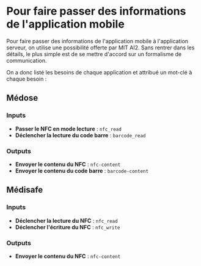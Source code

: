# Pour faire passer des informations de l'application mobile

Pour faire passer des informations de l'application mobile à l'application serveur, on utilise une possibilité offerte par MIT AI2. Sans rentrer dans les détails, le plus simple est de se mettre d'accord sur un formalisme de communication.

On a donc listé les besoins de chaque application et attribué un mot-clé à chaque besoin :

## Médose

### Inputs
- **Passer le NFC en mode lecture** : `nfc_read`
- **Déclencher la lecture du code barre** : `barcode_read`

### Outputs
- **Envoyer le contenu du NFC** : `nfc-content`
- **Envoyer le contenu du code barre** : `barcode-content`


## Médisafe

### Inputs
- **Déclencher la lecture du NFC** : `nfc_read`
- **Déclencher l'écriture du NFC** : `nfc_write`

### Outputs
- **Envoyer le contenu du NFC** : `nfc-content`


